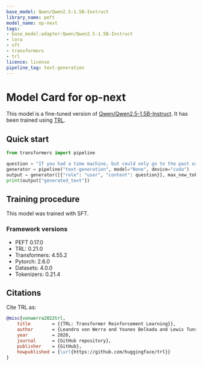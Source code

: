 ```yaml
---
base_model: Qwen/Qwen2.5-1.5B-Instruct
library_name: peft
model_name: op-next
tags:
- base_model:adapter:Qwen/Qwen2.5-1.5B-Instruct
- lora
- sft
- transformers
- trl
licence: license
pipeline_tag: text-generation
---
```


# Model Card for op-next

This model is a fine-tuned version of [Qwen/Qwen2.5-1.5B-Instruct](https://huggingface.co/Qwen/Qwen2.5-1.5B-Instruct).
It has been trained using [TRL](https://github.com/huggingface/trl).

## Quick start

```python
from transformers import pipeline

question = "If you had a time machine, but could only go to the past or the future once and never return, which would you choose and why?"
generator = pipeline("text-generation", model="None", device="cuda")
output = generator([{"role": "user", "content": question}], max_new_tokens=128, return_full_text=False)[0]
print(output["generated_text"])
```

## Training procedure

 


This model was trained with SFT.

### Framework versions

- PEFT 0.17.0
- TRL: 0.21.0
- Transformers: 4.55.2
- Pytorch: 2.6.0
- Datasets: 4.0.0
- Tokenizers: 0.21.4

## Citations



Cite TRL as:
    
```bibtex
@misc{vonwerra2022trl,
	title        = {{TRL: Transformer Reinforcement Learning}},
	author       = {Leandro von Werra and Younes Belkada and Lewis Tunstall and Edward Beeching and Tristan Thrush and Nathan Lambert and Shengyi Huang and Kashif Rasul and Quentin Gallou{\'e}dec},
	year         = 2020,
	journal      = {GitHub repository},
	publisher    = {GitHub},
	howpublished = {\url{https://github.com/huggingface/trl}}
}
```